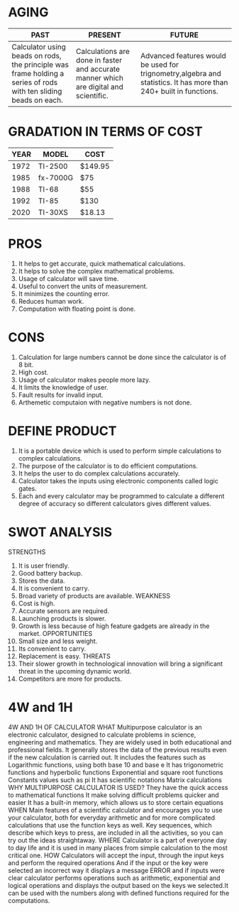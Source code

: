 # AGING
| PAST | PRESENT | FUTURE |
|---|---|---|
|  Calculator using beads on rods, the principle was frame holding a series of rods with ten sliding beads on each.|Calculations are done in faster and accurate manner which are digital and scientific. | Advanced features would be used for trignometry,algebra and statistics. It has more than 240+ built in functions.  |                                      
# GRADATION IN TERMS OF COST
|YEAR                     | MODEL                 |COST          |
|-------------------------|-----------------------|--------------|
|1972                     |TI-2500                |$149.95       |
|1985                     |fx-7000G               |$75           |
|1988                     |TI-68                  |$55           |
|1992                     |TI-85                  |$130          |
|2020                     |TI-30XS                |$18.13        |
# PROS
1. It helps to get accurate, quick mathematical calculations.
2. It helps to solve the complex mathematical problems.
3. Usage of calculator will save time.
4. Useful to convert the units of measurement.
5. It minimizes the counting error.
6. Reduces human work.
7. Computation with floating point is done.
# CONS
1. Calculation  for large numbers cannot be done since the calculator is of 8 bit.
2. High cost.
3. Usage of calculator makes people more lazy.
4. It limits the knowledge of user.
5. Fault results for invalid input.
7. Arthemetic computaion with negative numbers is not done. 
# DEFINE PRODUCT        
1. It is a portable device which is used to perform simple calculations to complex calculations.
2. The purpose of the calculator is to do efficient computations.
3. It helps the user to do complex calculations accurately.
4. Calculator takes the inputs using electronic components called logic gates.
5. Each and every calculator may be programmed to calculate a different degree of accuracy so different calculators gives different  values.
# SWOT ANALYSIS   
STRENGTHS
1. It is user friendly.
2. Good battery backup.
3. Stores the data.
4. It is convenient to carry.
5. Broad variety of products are available. 
WEAKNESS
1. Cost is high.
2. Accurate sensors are required.
3. Launching products is slower.
4. Growth is less because of high feature gadgets are already in the market.
OPPORTUNITIES
1. Small size and less weight.
2. Its convenient to carry.
3. Replacement is easy.
THREATS
1. Their slower growth in technological innovation will bring a significant threat in the upcoming dynamic world.
2. Competitors are more for products.
# 4W and 1H
4W AND 1H OF CALCULATOR
WHAT 
Multipurpose calculator is an electronic calculator, designed to calculate problems in science, engineering and mathematics. They are widely used in both educational and professional fields.
It generally stores the data of the previous results even if the new calculation is carried out.
It includes the features such as
Logarithmic functions, using both base 10 and base e
It has trigonometric functions and hyperbolic functions
Exponential and square root functions
Constants values such as pi 
It has scientific notations
Matrix calculations  
WHY MULTIPURPOSE CALCULATOR IS USED?
They have the quick access to mathematical functions
It make solving difficult problems quicker and easier
It has a built-in memory, which allows us to store certain equations
WHEN
Main features of a scientific calculator and encourages you to use your calculator, both for
everyday arithmetic and for more complicated calculations that use the function keys as well.
Key sequences, which describe which keys to press, are included in all the activities, so you
can try out the ideas straightaway.
WHERE
Calculator is a part of everyone day to day life and it is used in many places from simple
calculation to the most critical one.
HOW
Calculators will accept the input, through the input keys and perform the required operations
And if the input or the key were selected an incorrect way it displays a message ERROR and if inputs were clear calculator performs operations such as arithmetic, exponential and logical operations and displays the output based on the keys we selected.It can be used with the numbers along with defined functions required for the computations.

















